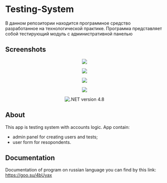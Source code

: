 # Testing-System
В данном репозитории находится программное средство разработанное на технологической практике.
Программа представляет собой тестирующий модуль с административной панелью



## Screenshots
<p align="center">
      <img src="https://i.ibb.co/HFgvLc4/t1.png" width="auto">
</p>
<p align="center">
      <img src="https://i.ibb.co/P9hSrVK/t2.png" width="auto">
</p>
<p align="center">
     <img src="https://i.ibb.co/6nxnyZ8/t3.jpg" width="auto">
</p>
<p align="center">
     <img src="https://i.ibb.co/6HYbgxZ/t4.jpg" width="auto">
</p>
<p align="center">
   <img src="https://img.shields.io/badge/.NET%20version-Framework%204.8-%2393f5dc" alt=" .NET version 4.8">
</p>

## About

This app is testing system with accounts logic. App contain:
- admin panel for creating users and tests; 
- user form for resopondents.
## Documentation

Documentation of program on russian language you can find by this link: https://goo.su/4bUyax

